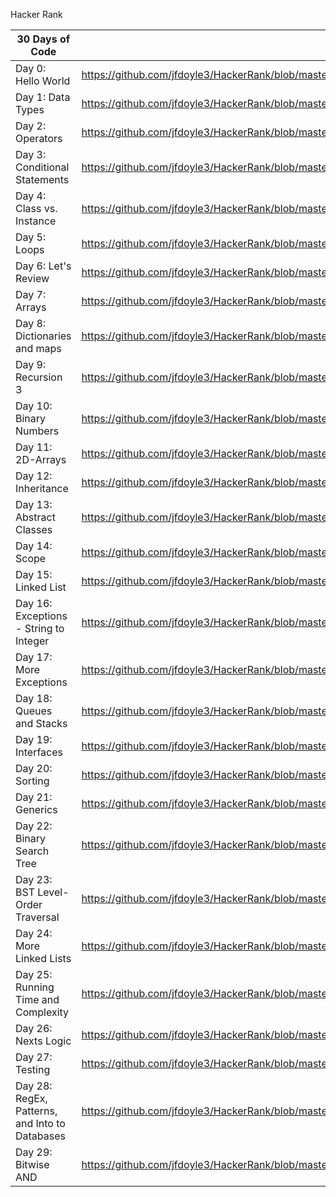 Hacker Rank

| 30 Days of Code                                | Java                                                                                                              	  | .Net | Python | Nodejs |
| ---------------------------------------------- | ---------------------------------------------------------------------------------------------------------------------- | ---- | ------ | ------ |
| Day 0: Hello World                             | https://github.com/jfdoyle3/HackerRank/blob/master/java/30DaysOfCoding/Day00_HelloWorld.java                     	  |      |        |        |
| Day 1: Data Types                              | https://github.com/jfdoyle3/HackerRank/blob/master/java/30DaysOfCoding/Day01_DataTypes.java                      	  |      |        |        |
| Day 2: Operators                               | https://github.com/jfdoyle3/HackerRank/blob/master/java/30DaysOfCoding/Day02_Operators.java                       	  |      |        |        |
| Day 3: Conditional Statements                  | https://github.com/jfdoyle3/HackerRank/blob/master/java/30DaysOfCoding/Day03_Intro_to_Conditional_Statements.java 	  |      |        |        |
| Day 4: Class vs. Instance                      | https://github.com/jfdoyle3/HackerRank/blob/master/java/30DaysOfCoding/Day03_Intro_to_Conditional_Statements.java 	  |      |        |        |
| Day 5: Loops                                   | https://github.com/jfdoyle3/HackerRank/blob/master/java/30DaysOfCoding/Day05_Loops.java                          	  |      |        |        |
| Day 6: Let's Review                            | https://github.com/jfdoyle3/HackerRank/blob/master/java/30DaysOfCoding/Day06_Lets_Review.java                    	  |      |        |        |
| Day 7: Arrays                                  | https://github.com/jfdoyle3/HackerRank/blob/master/java/30DaysOfCoding/Day07_%20Arrays.java                      	  |      |        |        |
| Day 8: Dictionaries and maps                   | https://github.com/jfdoyle3/HackerRank/blob/master/java/30DaysOfCoding/Day08_Dictionaries_and_Maps.java          	  |      |        |        |
| Day 9: Recursion 3                             | https://github.com/jfdoyle3/HackerRank/blob/master/java/30DaysOfCoding/Day09_Recursion_3.java                   		  |      |        |        |
| Day 10: Binary Numbers                         | https://github.com/jfdoyle3/HackerRank/blob/master/java/30DaysOfCoding/Day10_Binary_Numbers.java                	  	  |      |        |        |
| Day 11: 2D-Arrays                              | https://github.com/jfdoyle3/HackerRank/blob/master/java/30DaysOfCoding/Day11_2D_Arrays.java                      	  |      |        |        |
| Day 12: Inheritance                            | https://github.com/jfdoyle3/HackerRank/blob/master/java/30DaysOfCoding/Day12_Inheritance.java                     	  |      |        |        |
| Day 13: Abstract Classes                       | https://github.com/jfdoyle3/HackerRank/blob/master/java/30DaysOfCoding/Day13_Abstract_Classes.java               	  |      |        |        |
| Day 14: Scope                                  | https://github.com/jfdoyle3/HackerRank/blob/master/java/30DaysOfCoding/Day14_Scope.java                          	  |      |        |        |
| Day 15: Linked List                            | https://github.com/jfdoyle3/HackerRank/blob/master/java/30DaysOfCoding/Day15_Linked_List.java                    	  |      |        |        |
| Day 16: Exceptions - String to Integer         | https://github.com/jfdoyle3/HackerRank/blob/master/java/30DaysOfCoding/Day16_Exceptions_-_String_to_Integer.java  	  |      |        |        |
| Day 17: More Exceptions                        | https://github.com/jfdoyle3/HackerRank/blob/master/java/30DaysOfCoding/Day17_More_Exceptions.java                 	  |      |        |        |
| Day 18: Queues and Stacks                      | https://github.com/jfdoyle3/HackerRank/blob/master/java/30DaysOfCoding/Day18_Queues_and_Stacks.java               	  |      |        |        |
| Day 19: Interfaces                             | https://github.com/jfdoyle3/HackerRank/blob/master/java/30DaysOfCoding/Day19_Interfaces.java                    		  |      |        |        |
| Day 20: Sorting                                | https://github.com/jfdoyle3/HackerRank/blob/master/java/30DaysOfCoding/Day20_Sorting.java                       	 	  |      |        |        |
| Day 21: Generics                               | https://github.com/jfdoyle3/HackerRank/blob/master/java/30DaysOfCoding/Day21_Generics.java                       	  |      |        |        |
| Day 22: Binary Search Tree                     | https://github.com/jfdoyle3/HackerRank/blob/master/java/30DaysOfCoding/Day22_Binary_Search_Trees.java				  |      |        |        |
| Day 23: BST Level-Order Traversal              | https://github.com/jfdoyle3/HackerRank/blob/master/java/30DaysOfCoding/Day23_BST_Level-Order_Traversal.java			  |      |        |        |
| Day 24: More Linked Lists                      | https://github.com/jfdoyle3/HackerRank/blob/master/java/30DaysOfCoding/Day24_More_Linked_Lists.java	  				  |      |        |        |
| Day 25: Running Time and Complexity            | https://github.com/jfdoyle3/HackerRank/blob/master/java/30DaysOfCoding/Day25_Running_Time_and_Complexity.java	 	  |      |        |        |
| Day 26: Nexts Logic                            | https://github.com/jfdoyle3/HackerRank/blob/master/java/30DaysOfCoding/Day26_Nested_Logic.java					 	  |      |        |        |
| Day 27: Testing                                | https://github.com/jfdoyle3/HackerRank/blob/master/java/30DaysOfCoding/Day27_Testing.java						 	  |      |        |        |
| Day 28: RegEx, Patterns, and Into to Databases | https://github.com/jfdoyle3/HackerRank/blob/master/java/30DaysOfCoding/Day28_RegEx_Patterns_and_Intro_to_Databases.java|      |        |        |
| Day 29: Bitwise AND 							 | https://github.com/jfdoyle3/HackerRank/blob/master/java/30DaysOfCoding/Day29_Bitwise_AND.java						  |      |        |        |